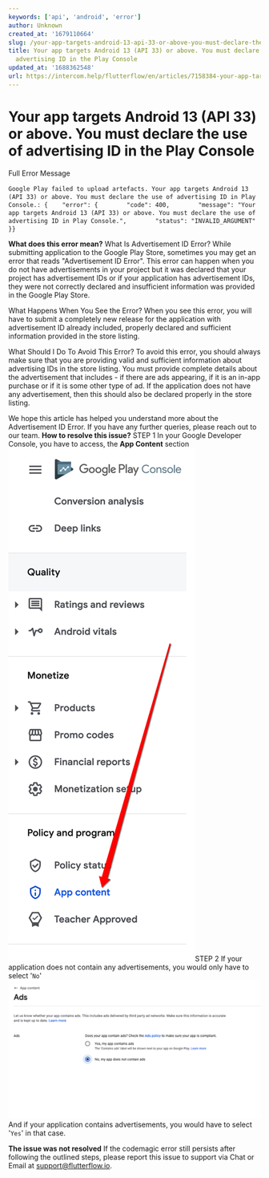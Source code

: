 ```yaml
---
keywords: ['api', 'android', 'error']
author: Unknown
created_at: '1679110664'
slug: /your-app-targets-android-13-api-33-or-above-you-must-declare-the-use-of-advertising-id-in-the-play-console
title: Your app targets Android 13 (API 33) or above. You must declare the use of
  advertising ID in the Play Console
updated_at: '1688362548'
url: https://intercom.help/flutterflow/en/articles/7158384-your-app-targets-android-13-api-33-or-above-you-must-declare-the-use-of-advertising-id-in-the-play-console
---
```

# Your app targets Android 13 (API 33) or above. You must declare the use of advertising ID in the Play Console

Full Error Message 
```
Google Play failed to upload artefacts. Your app targets Android 13 (API 33) or above. You must declare the use of advertising ID in Play Console.: {    "error": {        "code": 400,        "message": "Your app targets Android 13 (API 33) or above. You must declare the use of advertising ID in Play Console.",        "status": "INVALID_ARGUMENT"    }}
```
**What does this error mean?**
What Is Advertisement ID Error?
While submitting application to the Google Play Store, sometimes you may get an error that reads "Advertisement ID Error". This error can happen when you do not have advertisements in your project but it was declared that your project has advertisement IDs or if your application has advertisement IDs, they were not correctly declared and insufficient information was provided in the Google Play Store.

What Happens When You See the Error?
When you see this error, you will have to submit a completely new release for the application with advertisement ID already included, properly declared and sufficient information provided in the store listing.

What Should I Do To Avoid This Error?
To avoid this error, you should always make sure that you are providing valid and sufficient information about advertising IDs in the store listing. You must provide complete details about the advertisement that includes - if there are ads appearing, if it is an in-app purchase or if it is some other type of ad. If the application does not have any advertisement, then this should also be declared properly in the store listing.

We hope this article has helped you understand more about the Advertisement ID Error. If you have any further queries, please reach out to our team.
**How to resolve this issue?**
STEP 1
In your Google Developer Console, you have to access, the **App Content** section​
![](../../assets/20250430121230522324.png)STEP 2
If your application does not contain any advertisements, you would only have to select '`No`' ​
![](../../assets/20250430121230823138.png)And if your application contains advertisements, you would have to select '`Yes`' in that case.

**The issue was not resolved**
If the codemagic error still persists after following the outlined steps, please report this issue to support via Chat or Email at support@flutterflow.io.